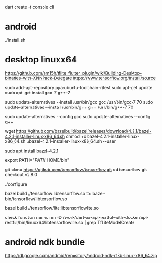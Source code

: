 dart create -t console cli

# android

./install.sh

# desktop linuxx64

https://github.com/am15h/tflite_flutter_plugin/wiki/Building-Desktop-binaries-with-XNNPack-Delegate
https://www.tensorflow.org/install/source

sudo add-apt-repository ppa:ubuntu-toolchain-r/test
sudo apt-get update
sudo apt-get install gcc-7 g++-7

sudo update-alternatives --install /usr/bin/gcc gcc /usr/bin/gcc-7 70
sudo update-alternatives --install /usr/bin/g++ g++ /usr/bin/g++-7 70

sudo update-alternatives --config gcc
sudo update-alternatives --config g++

wget https://github.com/bazelbuild/bazel/releases/download/4.2.1/bazel-4.2.1-installer-linux-x86_64.sh
chmod +x bazel-4.2.1-installer-linux-x86_64.sh
./bazel-4.2.1-installer-linux-x86_64.sh --user


sudo apt install bazel-4.2.1

export PATH="$PATH:$HOME/bin"

git clone https://github.com/tensorflow/tensorflow.git
cd tensorflow
git checkout v2.8.0

./configure

bazel build //tensorflow:libtensorflow.so
 to: bazel-bin/tensorflow/libtensorflow.so

bazel build //tensorflow/lite:libtensorflowlite.so

check function name: 
nm -D /work/dart-as-api-restful-with-docker/api-restful/bin/linuxx64/libtensorflowlite.so | grep TfLiteModelCreate


# android ndk bundle

https://dl.google.com/android/repository/android-ndk-r18b-linux-x86_64.zip
